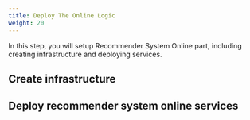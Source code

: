 ```yaml
---
title: Deploy The Online Logic
weight: 20
---
```


In this step, you will setup Recommender System Online part, including creating infrastructure and deploying services.

## Create infrastructure


## Deploy recommender system online services



